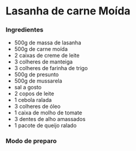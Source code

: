 # Lasanha de carne Moída
### Ingredientes

 - 500g de massa de lasanha
 - 500g de carne moída
 - 2 caixas de creme de leite
 - 3 colheres de manteiga
 - 3 colheres de farinha de trigo
 - 500g de presunto
 - 500g de mussarela
 - sal a gosto
 - 2 copos de leite
 - 1 cebola ralada
 - 3 colheres de óleo
 - 1 caixa de molho de tomate
 - 3 dentes de alho amassados
 - 1 pacote de queijo ralado

### Modo de preparo
